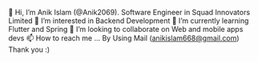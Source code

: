 
👋 Hi, I’m Anik Islam (@Anik2069). Software Engineer in Squad Innovators Limited
👀 I’m interested in Backend Development
🌱 I’m currently learning Flutter and Spring
💞️ I’m looking to collaborate on Web and mobile apps devs
📫 How to reach me ... By Using Mail (anikislam668@gmail.com) Thank you :)


<!---
Anik2069/Anik2069 is a ✨ special ✨ repository because its `README.md` (this file) appears on your GitHub profile.
You can click the Preview link to take a look at your changes.
--->
